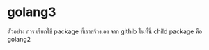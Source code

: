 # golang3
ตัวอย่าง การ เรียกใช้ package ที่เราสร้างเอง จาก  githib ในที่นี้  child package คือ golang2
